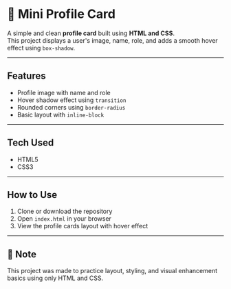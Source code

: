 # 👤 Mini Profile Card

A simple and clean **profile card** built using **HTML and CSS**.  
This project displays a user's image, name, role, and adds a smooth hover effect using `box-shadow`.

---

##  Features

- Profile image with name and role  
- Hover shadow effect using `transition`  
- Rounded corners using `border-radius`  
- Basic layout with `inline-block`

---

##  Tech Used

- HTML5  
- CSS3

---

##  How to Use

1. Clone or download the repository  
2. Open `index.html` in your browser  
3. View the profile cards layout with hover effect

---

## 📌 Note

This project was made to practice layout, styling, and visual enhancement basics using only HTML and CSS.